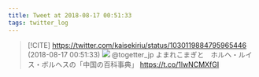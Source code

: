 ```yaml
---
title: Tweet at 2018-08-17 00:51:33
tags: twitter_log
---
```


> [!CITE] https://twitter.com/kaisekiriu/status/1030119884795965446 (2018-08-17 00:51:33)
> ![](https://twitter.com/kaisekiriu/status/1030119884795965446)
> @togetter_jp よまれこまぎと　ホルヘ・ルイス・ボルヘスの「中国の百科事典」
> https://t.co/1lwNCMXfGI
